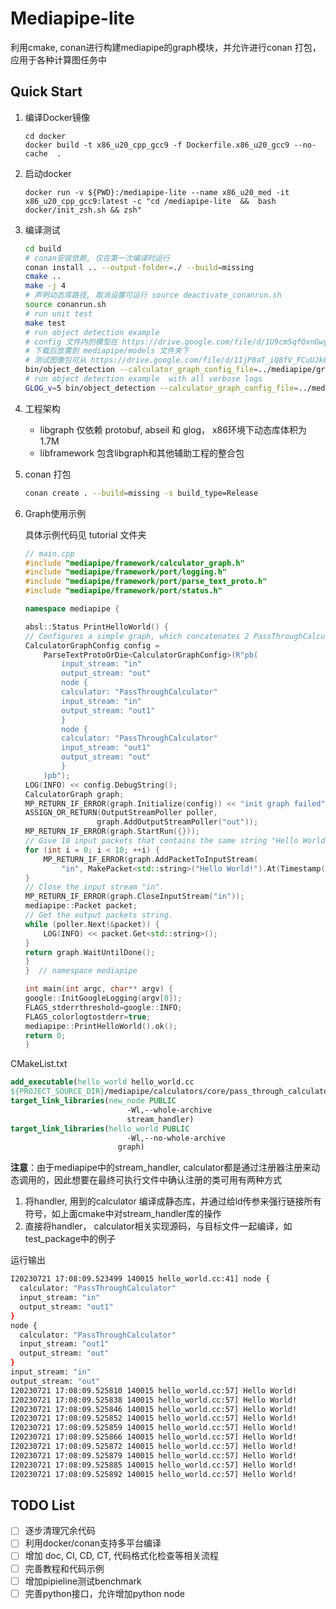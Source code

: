 # Mediapipe-lite
利用cmake, conan进行构建mediapipe的graph模块，并允许进行conan 打包，应用于各种计算图任务中

## Quick Start
1. 编译Docker镜像 
    ```
    cd docker 
    docker build -t x86_u20_cpp_gcc9 -f Dockerfile.x86_u20_gcc9 --no-cache  .
    ```

2. 启动docker
    ```
    docker run -v ${PWD}:/mediapipe-lite --name x86_u20_med -it x86_u20_cpp_gcc9:latest -c "cd /mediapipe-lite  &&  bash docker/init_zsh.sh && zsh"
    ```
3. 编译测试
    ```bash
    cd build
    # conan安装依赖, 仅在第一次编译时运行
    conan install .. --output-folder=./ --build=missing
    cmake ..
    make -j 4
    # 声明动态库路径, 取消设置可运行 source deactivate_conanrun.sh
    source conanrun.sh
    # run unit test
    make test
    # run object detection example 
    # config 文件内的模型在 https://drive.google.com/file/d/1U9cm5qfOxnGwyB6ypJjYvB6OeOjLZqpC/view?usp=drive_link
    # 下载后放置到 mediapipe/models 文件夹下
    # 测试图像包可从 https://drive.google.com/file/d/1IjP8aT_iQ8fV_FCuUJk8TH3_e1X2Y_3Q/view?usp=drive_link 下载
    bin/object_detection --calculator_graph_config_file=../mediapipe/graphs/object_detection/object_detection_desktop_live.pbtxt --input_video_path=$IMAGE_DIR  --output_video_path=$OUTPUT_DIR
    # run object detection example  with all verbose logs
    GLOG_v=5 bin/object_detection --calculator_graph_config_file=../mediapipe/graphs/object_detection/object_detection_desktop_live.pbtxt --input_video_path=$IMAGE_DIR  --output_video_path=$OUTPUT_DIR
    ```
4. 工程架构
    * libgraph 仅依赖 protobuf, abseil 和 glog， x86环境下动态库体积为1.7M
    * libframework 包含libgraph和其他辅助工程的整合包  
5. conan 打包
    ```bash 
    conan create . --build=missing -s build_type=Release
    ```
6. Graph使用示例
    
    具体示例代码见 tutorial 文件夹

    ```cpp
    // main.cpp
    #include "mediapipe/framework/calculator_graph.h"
    #include "mediapipe/framework/port/logging.h"
    #include "mediapipe/framework/port/parse_text_proto.h"
    #include "mediapipe/framework/port/status.h"

    namespace mediapipe {

    absl::Status PrintHelloWorld() {
    // Configures a simple graph, which concatenates 2 PassThroughCalculators.
    CalculatorGraphConfig config =
        ParseTextProtoOrDie<CalculatorGraphConfig>(R"pb(
            input_stream: "in"
            output_stream: "out"
            node {
            calculator: "PassThroughCalculator"
            input_stream: "in"
            output_stream: "out1"
            }
            node {
            calculator: "PassThroughCalculator"
            input_stream: "out1"
            output_stream: "out"
            }
        )pb");
    LOG(INFO) << config.DebugString();
    CalculatorGraph graph;
    MP_RETURN_IF_ERROR(graph.Initialize(config)) << "init graph failed";
    ASSIGN_OR_RETURN(OutputStreamPoller poller,
                    graph.AddOutputStreamPoller("out"));
    MP_RETURN_IF_ERROR(graph.StartRun({}));
    // Give 10 input packets that contains the same string "Hello World!".
    for (int i = 0; i < 10; ++i) {
        MP_RETURN_IF_ERROR(graph.AddPacketToInputStream(
            "in", MakePacket<std::string>("Hello World!").At(Timestamp(i))));
    }
    // Close the input stream "in".
    MP_RETURN_IF_ERROR(graph.CloseInputStream("in"));
    mediapipe::Packet packet;
    // Get the output packets string.
    while (poller.Next(&packet)) {
        LOG(INFO) << packet.Get<std::string>();
    }
    return graph.WaitUntilDone();
    }
    }  // namespace mediapipe

    int main(int argc, char** argv) {
    google::InitGoogleLogging(argv[0]);
    FLAGS_stderrthreshold=google::INFO;
    FLAGS_colorlogtostderr=true;
    mediapipe::PrintHelloWorld().ok();
    return 0;
    }
    ```
CMakeList.txt

```cmake
add_executable(hello_world hello_world.cc
${PROJECT_SOURCE_DIR}/mediapipe/calculators/core/pass_through_calculator.cc)
target_link_libraries(new_node PUBLIC 
                          -Wl,--whole-archive 
                          stream_handler)
target_link_libraries(hello_world PUBLIC 
                          -Wl,--no-whole-archive 
                        graph)
```
**注意**：由于mediapipe中的stream_handler, calculator都是通过注册器注册来动态调用的，因此想要在最终可执行文件中确认注册的类可用有两种方式

1. 将handler, 用到的calculator 编译成静态库，并通过给ld传参来强行链接所有符号，如上面cmake中对stream_handler库的操作
2. 直接将handler， calculator相关实现源码，与目标文件一起编译，如test_package中的例子

运行输出
```bash
I20230721 17:08:09.523499 140015 hello_world.cc:41] node {
  calculator: "PassThroughCalculator"
  input_stream: "in"
  output_stream: "out1"
}
node {
  calculator: "PassThroughCalculator"
  input_stream: "out1"
  output_stream: "out"
}
input_stream: "in"
output_stream: "out"
I20230721 17:08:09.525810 140015 hello_world.cc:57] Hello World!
I20230721 17:08:09.525838 140015 hello_world.cc:57] Hello World!
I20230721 17:08:09.525846 140015 hello_world.cc:57] Hello World!
I20230721 17:08:09.525852 140015 hello_world.cc:57] Hello World!
I20230721 17:08:09.525859 140015 hello_world.cc:57] Hello World!
I20230721 17:08:09.525866 140015 hello_world.cc:57] Hello World!
I20230721 17:08:09.525872 140015 hello_world.cc:57] Hello World!
I20230721 17:08:09.525879 140015 hello_world.cc:57] Hello World!
I20230721 17:08:09.525885 140015 hello_world.cc:57] Hello World!
I20230721 17:08:09.525892 140015 hello_world.cc:57] Hello World!
```
## TODO List
* [ ] 逐步清理冗余代码
* [ ] 利用docker/conan支持多平台编译
* [ ] 增加 doc, CI, CD, CT, 代码格式化检查等相关流程
* [ ] 完善教程和代码示例
* [ ] 增加pipieline测试benchmark
* [ ] 完善python接口，允许增加python node